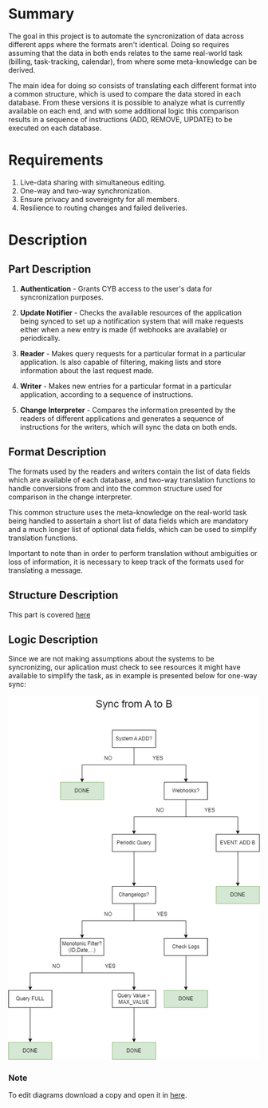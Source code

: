 # Summary

The goal in this project is to automate the syncronization of data across different apps where the formats aren't identical. Doing so requires assuming that the data in both ends relates to the same real-world task (billing, task-tracking, calendar), from where some meta-knowledge can be derived.

The main idea for doing so consists of translating each different format into a common structure, which is used to compare the data stored in each database. From these versions it is possible to analyze what is currently available on each end, and with some additional logic this comparison results in a sequence of instructions (ADD, REMOVE, UPDATE) to be executed on each database.

# Requirements

1. Live-data sharing with simultaneous editing.
2. One-way and two-way synchronization.
3. Ensure privacy and sovereignty for all members.
4. Resilience to routing changes and failed deliveries.

# Description

## Part Description

1. **Authentication** - Grants CYB access to the user's data for syncronization purposes.

2. **Update Notifier** - Checks the available resources of the application being synced to set up a notification system that will make requests either when a new entry is made (if webhooks are available) or periodically.

4. **Reader** - Makes query requests for a particular format in a particular application. Is also capable of filtering, making lists and store information about the last request made.

5. **Writer** - Makes new entries for a particular format in a particular application, according to a sequence of instructions.

6. **Change Interpreter** - Compares the information presented by the readers of different applications and generates a sequence of instructions for the writers, which will sync the data on both ends. 

## Format Description

The formats used by the readers and writers contain the list of data fields which are available of each database, and two-way translation functions to handle conversions from and into the common structure used for comparison in the change interpreter.

This common structure uses the meta-knowledge on the real-world task being handled to assertain a short list of data fields which are mandatory and a much longer list of optional data fields, which can be used to simplify translation functions.

Important to note than in order to perform translation without ambiguities or loss of information, it is necessary to keep track of the formats used for translating a message.

## Structure Description

This part is covered [here](https://github.com/pondersource/CYB/blob/main/Design%20Information/Structure.md)

## Logic Description

Since we are not making assumptions about the systems to be syncronizing, our aplication must check to see resources it might have available to simplify the task, as in example is presented below for one-way sync:

<img src="https://github.com/pondersource/CYB/blob/main/Design%20Information/one_way_sync.jpg?raw=true"/>

### Note

To edit diagrams download a copy and open it in [here](https://app.diagrams.net/).
